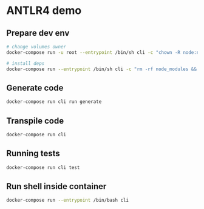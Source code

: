 ANTLR4 demo
===========

Prepare dev env
---------------

```bash
# change volumes owner
docker-compose run -u root --entrypoint /bin/sh cli -c "chown -R node:node /home/node/.npm"

# install deps
docker-compose run --entrypoint /bin/sh cli -c "rm -rf node_modules && npm install"
```

Generate code
-------------

```bash
docker-compose run cli run generate
```

Transpile code
--------------

```bash
docker-compose run cli
```

Running tests
-------------

```bash
docker-compose run cli test
```

Run shell inside container
--------------------------

```bash
docker-compose run --entrypoint /bin/bash cli
```
